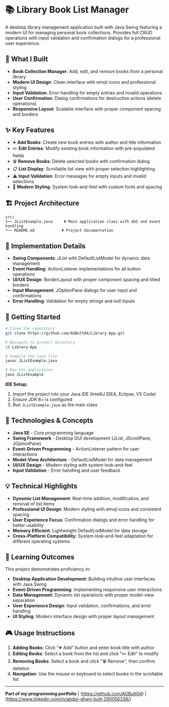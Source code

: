 # 📚 Library Book List Manager

A desktop library management application built with Java Swing featuring a modern UI for managing personal book collections. Provides full CRUD operations with input validation and confirmation dialogs for a professional user experience.

## 🎯 What I Built
- **Book Collection Manager**: Add, edit, and remove books from a personal library
- **Modern UI Design**: Clean interface with emoji icons and professional styling
- **Input Validation**: Error handling for empty entries and invalid operations
- **User Confirmation**: Dialog confirmations for destructive actions (delete operations)
- **Responsive Layout**: Scalable interface with proper component spacing and borders

## ✨ Key Features
- ➕ **Add Books**: Create new book entries with author and title information
- ✏️ **Edit Entries**: Modify existing book information with pre-populated fields
- 🗑️ **Remove Books**: Delete selected books with confirmation dialog
- 📋 **List Display**: Scrollable list view with proper selection highlighting
- ⚠️ **Input Validation**: Error messages for empty inputs and invalid selections
- 🎨 **Modern Styling**: System look-and-feel with custom fonts and spacing

## 🏗️ Project Architecture
```
src/
├── JListExample.java     # Main application class with GUI and event handling
└── README.md            # Project documentation
```

## 🔧 Implementation Details
- **Swing Components**: JList with DefaultListModel for dynamic data management
- **Event Handling**: ActionListener implementations for all button operations
- **UI/UX Design**: BorderLayout with proper component spacing and titled borders
- **Input Management**: JOptionPane dialogs for user input and confirmations
- **Error Handling**: Validation for empty strings and null inputs

## 🚀 Getting Started
```bash
# Clone the repository
git clone https://github.com/AGButt04/Library-App.git

# Navigate to project directory
cd Library-App

# Compile the Java file
javac JListExample.java

# Run the application
java JListExample
```

**IDE Setup:**
1. Import the project into your Java IDE (IntelliJ IDEA, Eclipse, VS Code)
2. Ensure JDK 8+ is configured
3. Run `JListExample.java` as the main class

## 🔧 Technologies & Concepts
- **Java SE** - Core programming language
- **Swing Framework** - Desktop GUI development (JList, JScrollPane, JOptionPane)
- **Event-Driven Programming** - ActionListener pattern for user interactions
- **Model-View Architecture** - DefaultListModel for data management
- **UI/UX Design** - Modern styling with system look-and-feel
- **Input Validation** - Error handling and user feedback

## 💡 Technical Highlights
- **Dynamic List Management**: Real-time addition, modification, and removal of list items
- **Professional UI Design**: Modern styling with emoji icons and consistent spacing
- **User Experience Focus**: Confirmation dialogs and error handling for better usability
- **Memory Efficient**: Lightweight DefaultListModel for data storage
- **Cross-Platform Compatibility**: System look-and-feel adaptation for different operating systems

## 📖 Learning Outcomes
This project demonstrates proficiency in:
- **Desktop Application Development**: Building intuitive user interfaces with Java Swing
- **Event-Driven Programming**: Implementing responsive user interactions
- **Data Management**: Dynamic list operations with proper model-view separation
- **User Experience Design**: Input validation, confirmations, and error handling
- **UI Styling**: Modern interface design with proper layout management

## 🎮 Usage Instructions
1. **Adding Books**: Click "➕ Add" button and enter book title with author
2. **Editing Books**: Select a book from the list and click "✏️ Edit" to modify
3. **Removing Books**: Select a book and click "🗑️ Remove", then confirm deletion
4. **Navigation**: Use the mouse or keyboard to select books in the scrollable list

---
**Part of my programming portfolio** | (https://github.com/AGButt04) | (https://www.linkedin.com/in/abdul-ghani-butt-290056338/)
